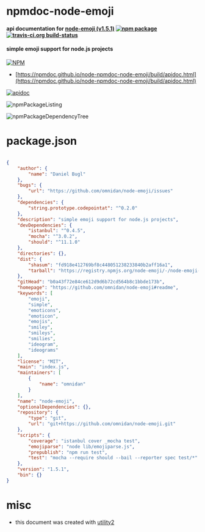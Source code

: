 # npmdoc-node-emoji

#### api documentation for  [node-emoji (v1.5.1)](https://github.com/omnidan/node-emoji#readme)  [![npm package](https://img.shields.io/npm/v/npmdoc-node-emoji.svg?style=flat-square)](https://www.npmjs.org/package/npmdoc-node-emoji) [![travis-ci.org build-status](https://api.travis-ci.org/npmdoc/node-npmdoc-node-emoji.svg)](https://travis-ci.org/npmdoc/node-npmdoc-node-emoji)

#### simple emoji support for node.js projects

[![NPM](https://nodei.co/npm/node-emoji.png?downloads=true&downloadRank=true&stars=true)](https://www.npmjs.com/package/node-emoji)

- [https://npmdoc.github.io/node-npmdoc-node-emoji/build/apidoc.html](https://npmdoc.github.io/node-npmdoc-node-emoji/build/apidoc.html)

[![apidoc](https://npmdoc.github.io/node-npmdoc-node-emoji/build/screenCapture.buildCi.browser.%252Ftmp%252Fbuild%252Fapidoc.html.png)](https://npmdoc.github.io/node-npmdoc-node-emoji/build/apidoc.html)

![npmPackageListing](https://npmdoc.github.io/node-npmdoc-node-emoji/build/screenCapture.npmPackageListing.svg)

![npmPackageDependencyTree](https://npmdoc.github.io/node-npmdoc-node-emoji/build/screenCapture.npmPackageDependencyTree.svg)



# package.json

```json

{
    "author": {
        "name": "Daniel Bugl"
    },
    "bugs": {
        "url": "https://github.com/omnidan/node-emoji/issues"
    },
    "dependencies": {
        "string.prototype.codepointat": "^0.2.0"
    },
    "description": "simple emoji support for node.js projects",
    "devDependencies": {
        "istanbul": "^0.4.5",
        "mocha": "^3.0.2",
        "should": "^11.1.0"
    },
    "directories": {},
    "dist": {
        "shasum": "fd918e412769bf8c448051238233840b2aff16a1",
        "tarball": "https://registry.npmjs.org/node-emoji/-/node-emoji-1.5.1.tgz"
    },
    "gitHead": "b0a43f72e84ce612d9d6b72cd564b8c1bbde173b",
    "homepage": "https://github.com/omnidan/node-emoji#readme",
    "keywords": [
        "emoji",
        "simple",
        "emoticons",
        "emoticon",
        "emojis",
        "smiley",
        "smileys",
        "smilies",
        "ideogram",
        "ideograms"
    ],
    "license": "MIT",
    "main": "index.js",
    "maintainers": [
        {
            "name": "omnidan"
        }
    ],
    "name": "node-emoji",
    "optionalDependencies": {},
    "repository": {
        "type": "git",
        "url": "git+https://github.com/omnidan/node-emoji.git"
    },
    "scripts": {
        "coverage": "istanbul cover _mocha test",
        "emojiparse": "node lib/emojiparse.js",
        "prepublish": "npm run test",
        "test": "mocha --require should --bail --reporter spec test/*"
    },
    "version": "1.5.1",
    "bin": {}
}
```



# misc
- this document was created with [utility2](https://github.com/kaizhu256/node-utility2)

